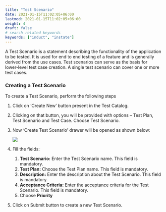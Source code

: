 ```yaml
---
title: "Test Scenario"
date: 2021-01-15T11:02:05+06:00
lastmod: 2021-01-15T11:02:05+06:00
weight: 4
draft: false
# search related keywords
keywords: ["induct", "instate"]
---
```



A Test Scenario is a statement describing the functionality of the application to be tested. It is used for end to end testing of a feature and is generally derived from the use cases. Test scenarios can serve as the basis for lower-level test case creation. A single test scenario can cover one or more test cases.

### Creating a Test Scenario

To create a Test Scenario, perform the following steps

1. Click on ‘Create New’ button present in the Test Catalog.
2. Clicking on that button, you will be provided with options – Test Plan, Test Scenario and Test Case. Choose Test Scenario.
3. Now ‘Create Test Scenario’ drawer will be opened as shown below:

   ![](https://storage.googleapis.com/ktern-docs-files/test-scenario.png)

4. Fill the fields:

   1. **Test Scenario:** Enter the Test Scenario name. This field is mandatory.
   2. **Test Plan:** Choose the Test Plan name. This field is mandatory.
   3. **Description:** Enter the description about the Test Scenario. This field is mandatory.
   4. **Acceptance Criteria:** Enter the acceptance criteria for the Test Scenario. This field is mandatory.
   5. Choose **Priority**

5. Click on Submit button to create a new Test Scenario.